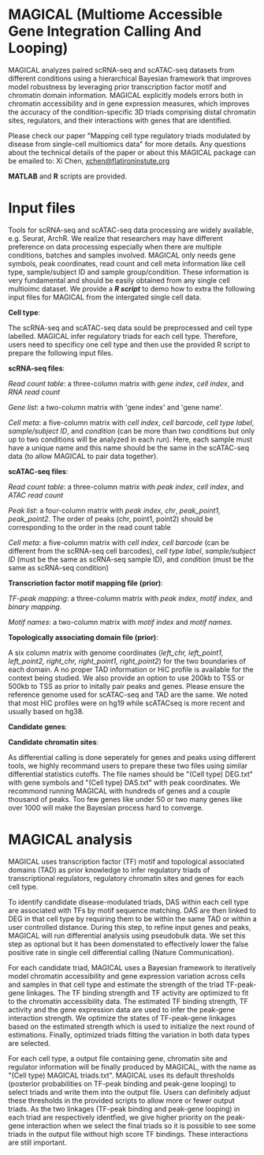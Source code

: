 # MAGICAL (Multiome Accessible Gene Integration Calling And Looping)

MAGICAL analyzes paired scRNA-seq and scATAC-seq datasets from different conditions using a hierarchical Bayesian framework that improves model robustness by leveraging prior transcription factor motif and chromatin domain information. MAGICAL explicitly models errors both in chromatin accessibility and in gene expression measures, which improves the accuracy of the condition-specific 3D triads comprising distal chromatin sites, regulators, and their interactions with genes that are identified. 

Please check our paper "Mapping cell type regulatory triads modulated by disease from single-cell multiomics data" for more details. Any questions about the technical details of the paper or about this MAGICAL package can be emailed to: Xi Chen, xchen@flatironinstute.org

**MATLAB** and **R** scripts are provided. 


# Input files

Tools for scRNA-seq and scATAC-seq data processing are widely available, e.g. Seurat, ArchR. We realize that researchers may have different preference on data processing especially when there are multiple conditions, batches and samples involved. MAGICAL only needs gene symbols, peak coordinates, read count and cell meta information like cell type, sample/subject ID and sample group/condition. These information is very fundamental and should be easily obtained from any single cell multioimc dataset. We provide a ***R script*** to demo how to extra the following input files for MAGICAL from the intergated single cell data. 

**Cell type**:

The scRNA-seq and scATAC-seq data sould be preprocessed and cell type labelled. MAGICAL infer regulatory triads for each cell type. Therefore, users need to specificy one cell type and then use the provided R script to prepare the following input files. 

**scRNA-seq files**:

*Read count table*: a three-column matrix with *gene index*, *cell index*, and *RNA read count*

*Gene list*: a two-column matrix with 'gene index' and 'gene name'.

*Cell meta*: a five-column matrix with *cell index*, *cell barcode*, *cell type label*, *sample/subject ID*, and *condition* (can be more than two conditions but only up to two conditions will be analyzed in each run). Here, each sample must have a unique name and this name should be the same in the scATAC-seq data (to allow MAGICAL to pair data together). 


**scATAC-seq files**:

*Read count table*: a three-column matrix with *peak index*, *cell index*, and *ATAC read count*

*Peak list*: a four-column matrix with *peak index*, *chr*, *peak_point1*, *peak_point2*. The order of peaks (chr, point1, point2) should be corresponding to the order in the read count table

*Cell meta*: a five-column matrix with *cell index*, *cell barcode* (can be different from the scRNA-seq cell barcodes), *cell type label*, *sample/subject ID* (must be the same as scRNA-seq sample ID), and *condition* (must be the same as scRNA-seq condition)


**Transcriotion factor motif mapping file (prior)**:

*TF-peak mapping*: a three-column matrix with *peak index*, *motif index*, and *binary mapping*.

*Motif names*: a two-column matrix with *motif index* and *motif names*.


**Topologically associating domain file (prior)**:

A six column matrix with genome coordinates (*left_chr, left_point1, left_point2, right_chr, right_point1, right_point2*) for the two boundaries of each domain. A no proper TAD information or HiC profile is available for the context being studied. We also provide an option to use 200kb to TSS or 500kb to TSS as prior to initally pair peaks and genes. Please ensure the reference genome used for scATAC-seq and TAD are the same. We noted that most HiC profiles were on hg19 while scATACseq is more recent and usually based on hg38. 


**Candidate genes**:



**Candidate chromatin sites**:

As differential calling is done seperately for genes and peaks using different tools, we highly recommand users to prepare these two files using similar differential statistics cutoffs. The file names should be "(Cell type) DEG.txt" with gene symbols and "(Cell type) DAS.txt" with peak coordinates. We recommond running MAGICAL with hundreds of genes and a couple thousand of peaks. Too few genes like under 50 or two many genes like over 1000 will make the Bayesian process hard to converge.  




# MAGICAL analysis

MAGICAL uses transcription factor (TF) motif and topological associated domains (TAD) as prior knowledge to infer regulatory triads of transcriptional regulators, regulatory chromatin sites and genes for each cell type. 

To identify candidate disease-modulated triads, DAS within each cell type are associated with TFs by motif sequence matching. DAS are then linked to DEG in that cell type by requiring them to be within the same TAD or within a user controlled distance. During this step, to refine input genes and peaks, MAGICAL will run differential analysis using pseudobulk data. We set this step as optional but it has been domenstated to effectively lower the false positive rate in single cell differential calling (Nature Communication). 

For each candidate triad, MAGICAL uses a Bayesian framework to iteratively model chromatin accessibility and gene expression variation across cells and samples in that cell type and estimate the strength of the triad TF-peak-gene linkages. The TF binding strength and TF activity are optimized to fit to the chromatin accessibility data. The estimated TF binding strength, TF activity and the gene expression data are used to infer the peak-gene interaction strength. We optimize the states of TF-peak-gene linkages based on the estimated strength which is used to initialize the next round of estimations. Finally, optimized triads fitting the variation in both data types are selected.

For each cell type, a output file containing gene, chromatin site and regulator information will be finally produced by MAGICAL, with the name as "(Cell type) MAGICAL triads.txt". MAGICAL uses its default thresholds (posterior probabilities on TF-peak binding and peak-gene looping) to select triads and write them into the output file. Users can definitely adjust these thresholds in the provided scripts to allow more or fewer output triads. As the two linkages (TF-peak binding and peak-gene looping) in each triad are respectively identfied, we give higher priority on the peak-gene interaction when we select the final triads so it is possible to see some triads in the output file without high score TF bindings. These interactions are still important.  



